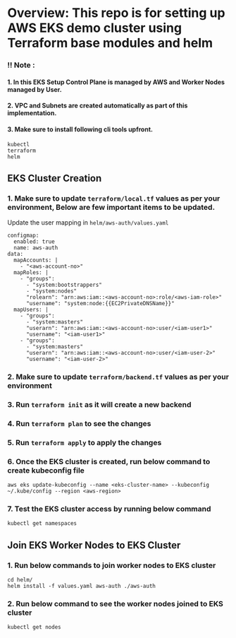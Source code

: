 # Overview: This repo is for setting up AWS EKS demo cluster using Terraform base modules and helm

### !! Note :
#### 1. In this EKS Setup Control Plane is managed by AWS and Worker Nodes managed by User.
#### 2. VPC and Subnets are created automatically as part of this implementation.
#### 3. Make sure to install following cli tools upfront.
```Cancel changes
kubectl
terraform
helm
```

## EKS Cluster Creation

### 1. Make sure to update `terraform/local.tf` values as per your environment, Below are few important items to be updated.

Update the user mapping in `helm/aws-auth/values.yaml`
```
configmap:
  enabled: true
  name: aws-auth
data:
  mapAccounts: |
    - "<aws-account-no>"
  mapRoles: |
    - "groups":
      - "system:bootstrappers"
      - "system:nodes"
      "rolearn": "arn:aws:iam::<aws-account-no>:role/<aws-iam-role>"
      "username": "system:node:{{EC2PrivateDNSName}}"
  mapUsers: |
    - "groups":
      - "system:masters"
      "userarn": "arn:aws:iam::<aws-account-no>:user/<iam-user1>"
      "username": "<iam-user1>"
    - "groups":
      - "system:masters"
      "userarn": "arn:aws:iam::<aws-account-no>:user/<iam-user-2>"
      "username": "<iam-user-2>"
```

### 2. Make sure to update `terraform/backend.tf` values as per your environment

### 3. Run `terraform init` as it will create a new backend

### 4. Run `terraform plan` to see the changes

### 5. Run `terraform apply` to apply the changes

### 6. Once the EKS cluster is created, run below command to create kubeconfig file
```
aws eks update-kubeconfig --name <eks-cluster-name> --kubeconfig ~/.kube/config --region <aws-region>
```
### 7. Test the EKS cluster access by running below command
```
kubectl get namespaces
```

## Join EKS Worker Nodes to EKS Cluster
### 1. Run below commands to join worker nodes to EKS cluster
```
cd helm/
helm install -f values.yaml aws-auth ./aws-auth
```
### 2. Run below command to see the worker nodes joined to EKS cluster
```
kubectl get nodes
```
